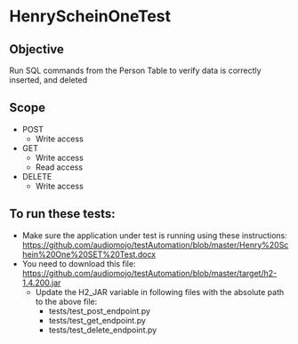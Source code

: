 # HenryScheinOneTest

## Objective
Run SQL commands from the Person Table to verify data is correctly inserted, and deleted

## Scope
* POST
  * Write access
* GET
  * Write access
  * Read access
* DELETE
  * Write access

## To run these tests:
* Make sure the application under test is running using these instructions: https://github.com/audiomojo/testAutomation/blob/master/Henry%20Schein%20One%20SET%20Test.docx
* You need to download this file: https://github.com/audiomojo/testAutomation/blob/master/target/h2-1.4.200.jar
  * Update the H2_JAR variable in following files with the absolute path to the above file:
    * tests/test_post_endpoint.py
    * tests/test_get_endpoint.py
    * tests/test_delete_endpoint.py
